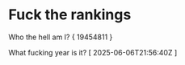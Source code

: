 # Fuck the rankings

Who the hell am I?
{ 19454811 }

What fucking year is it?
[ 2025-06-06T21:56:40Z ]
